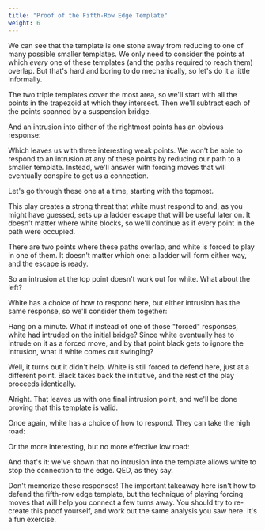 ```yaml
---
title: "Proof of the Fifth-Row Edge Template"
weight: 6
---
```


<script type="application/json">
(
((dimensions 10x5)
 (rotation   Flat)
 (disabled (A1 B1 C1 D1 E1 I1 J1
             A2 B2 C2 D2       J2
               A3 B3
                A4))
 (stones ((Black G1))))
((dimensions 10x5)
 (rotation   Flat)
 (annotations (
   (Line E2 D3)
   (Line F2 E2)
   (Dot F2)
   (Line F2 G1)
   (Line D5 F3)
   (Line D3 D5)
   (Line F3 F2)
   (Line G3 F3)
   (Line G5 G3)
   (Line A5 G5)
   (Line C3 A5)
   (Line D3 C3)))
 (stones ((Black G1)))
 (disabled (A1 B1 C1 D1 E1 I1 J1 A2 B2 C2 D2 J2 A3 B3 A4)))
((dimensions 10x5)
 (rotation   Flat)
 (annotations (
   (Line I2 H2)
   (Line I3 I2)
   (Dot H2)
   (Line   D5 G5)
   (Line   F3 D5)
   (Line   G3 F3)
   (Line   G5 G3)
   (Line   H2 G3)
   (Line   J3 I3)
   (Line   J5 J3)
   (Line   G5 J5)
   (Line   I3 G5)
   (Bridge G1 H2)))
 (stones ((Black G1)))
 (disabled (A1 B1 C1 D1 E1 I1 J1 A2 B2 C2 D2 J2 A3 B3 A4)))
((dimensions 10x5)
 (rotation   Flat)
 (annotations (
   (Line F2 G1)
   (Dot G3)
   (Dot D3)
   (Dot F2)
   (Line   H3 G3)
   (Line   H5 H3)
   (Line   E5 H5)
   (Line   G3 E5)
   (Bridge F2 G3)
   (Bridge D3 F2)
   (Line   D5 A5)
   (Line   D3 D5)
   (Line   C3 D3)
   (Line   A5 C3)))
 (stones ((Black G1)))
 (disabled (A1 B1 C1 D1 E1 I1 J1 A2 B2 C2 D2 J2 A3 B3 A4)))
((dimensions 10x5)
 (rotation   Flat)
 (annotations (
   (Line G1 G2)
   (Dot H3)
   (Dot E3)
   (Dot G2)
   (Line   I3 H3)
   (Line   I5 I3)
   (Line   F5 I5)
   (Line   H3 F5)
   (Bridge G2 H3)
   (Bridge E3 G2)
   (Line   E5 B5)
   (Line   E3 E5)
   (Line   D3 E3)
   (Line   B5 D3)))
 (stones ((Black G1)))
 (disabled (A1 B1 C1 D1 E1 I1 J1 A2 B2 C2 D2 J2 A3 B3 A4)))
((dimensions 10x5)
 (rotation   Flat)
 (annotations (
   (Bridge G1 H2)
   (Dot I3)
   (Dot F3)
   (Dot H2)
   (Line   J3 I3)
   (Line   J5 J3)
   (Line   G5 J5)
   (Line   I3 G5)
   (Bridge H2 I3)
   (Bridge F3 H2)
   (Line   F5 C5)
   (Line   F3 F5)
   (Line   E3 F3)
   (Line   C5 E3)))
 (stones ((Black G1)))
 (disabled (A1 B1 C1 D1 E1 I1 J1 A2 B2 C2 D2 J2 A3 B3 A4)))
((dimensions 10x5)
 (rotation   Flat)
 (annotations (
   (Line G4 G5)
   (Line G4 F5)
   (Line D4 D5)
   (Line D4 C5)
   (Dot F3)
   (Bridge F3 G4)
   (Bridge F3 D4)
   (Bridge G1 F3)))
 (stones (
   (Black G1)))
 (disabled (A1 B1 C1 D1 E1 I1 J1 A2 B2 C2 D2 J2 A3 B3 A4)))
((dimensions 10x5)
 (rotation   Flat)
 (annotations (
   (Line   F5 F3)
   (Line   C5 F5)
   (Line   E3 C5)
   (Line   F3 E3)
   (Bridge F3 G1)
   (Dot F3)))
 (stones ((Black G1)))
 (disabled (A1 B1 C1 D1 E1 I1 J1 A2 B2 C2 D2 J2 A3 B3 A4)))
)
</script>

We can see that the template is one stone away from reducing to one of many
possible smaller templates. We only need to consider the points at which *every*
one of these templates (and the paths required to reach them) overlap. But
that's hard and boring to do mechanically, so let's do it a little informally.

The two triple templates cover the most area, so we'll start with all the points
in the trapezoid at which they intersect. Then we'll subtract each of the points
spanned by a suspension bridge.

<script type="application/json">
(
((dimensions 10x5)
 (rotation   Flat)
 (annotations (
   (Star G4)
   (Star F4)
   (Star E5)
   (Star E4)
   (Star G5)
   (Star F5)
   (Star D5)
   (Star G3)
   (Star F3)))
 (stones ((Black G1)))
 (disabled (A1 B1 C1 D1 E1 I1 J1 A2 B2 C2 D2 J2 A3 B3 A4)))
((dimensions 10x5)
 (rotation   Flat)
 (annotations (
   (Star G5)
   (Star F5)
   (Star D5)
   (Star G3)
   (Star F3)))
 (stones ((Black G1)))
 (disabled (A1 B1 C1 D1 E1 I1 J1 A2 B2 C2 D2 J2 A3 B3 A4)))
)
</script>

And an intrusion into either of the rightmost points has an obvious response:

<script type="application/json">
((dimensions 10x5)
 (rotation   Flat)
 (annotations (
   (Dot F3)
   (Line   F5 F3)
   (Line   C5 F5)
   (Line   E3 C5)
   (Line   F3 E3)
   (Bridge G1 F3)))
 (stones (
   (Black G1)
   (White G3)
   (White G5)))
 (disabled (A1 B1 C1 D1 E1 I1 J1 A2 B2 C2 D2 J2 A3 B3 A4)))
</script>

Which leaves us with three interesting weak points. We won't be able to respond
to an intrusion at any of these points by reducing our path to a smaller
template. Instead, we'll answer with forcing moves that will eventually
conspire to get us a connection.

Let's go through these one at a time, starting with the topmost.

<script type="application/json">
(
((dimensions 10x5)
 (rotation   Flat)
 (annotations (
   (Star F5)
   (Star D5)
   (Star F3)))
 (stones ((Black G1)))
 (disabled (A1 B1 C1 D1 E1 I1 J1 A2 B2 C2 D2 J2 A3 B3 A4)))
((dimensions 10x5)
 (rotation   Flat)
 (stones ((Black G1) (White F3)))
 (disabled (A1 B1 C1 D1 E1 I1 J1 A2 B2 C2 D2 J2 A3 B3 A4)))
((dimensions 10x5)
 (rotation   Flat)
 (stones (
   (Black G1)
   (White F3)
   (Black D4)))
 (disabled (A1 B1 C1 D1 E1 I1 J1 A2 B2 C2 D2 J2 A3 B3 A4)))
((dimensions 10x5)
 (rotation   Flat)
 (annotations (
   (Dot E2)
   (Bridge E2 G1)
   (Bridge E2 D4)))
 (stones (
   (Black G1)
   (White F3)
   (Black D4)))
 (disabled (A1 B1 C1 D1 E1 I1 J1 A2 B2 C2 D2 J2 A3 B3 A4)))
)
</script>

This play creates a strong threat that white must respond to and, as you might
have guessed, sets up a ladder escape that will be useful later on. It doesn't
matter where white blocks, so we'll continue as if every point in the path were
occupied.

<script type="application/json">
(
((dimensions 10x5)
 (rotation   Flat)
 (stones (
   (Black G1)
   (White F3)
   (Black D4)
   (White F1)
   (White F2)
   (White E3)
   (White D3)
   (White E2)
   ))
 (disabled (A1 B1 C1 D1 E1 I1 J1 A2 B2 C2 D2 J2 A3 B3 A4)))
((dimensions 10x5)
 (rotation   Flat)
 (stones (
   (Black H2)
   (Black G1)
   (White F3)
   (Black D4)
   (White F1)
   (White F2)
   (White E3)
   (White D3)
   (White E2)))
 (disabled (A1 B1 C1 D1 E1 I1 J1 A2 B2 C2 D2 J2 A3 B3 A4)))
((dimensions 10x5)
 (rotation   Flat)
 (annotations (
   (Bridge G1 H2)
   (Dot I3)
   (Dot G4)
   (Line   G4 G5)
   (Line   G4 F5)
   (Line   J5 G5)
   (Line   J3 J5)
   (Line   I3 J3)
   (Line   I3 G5)
   (Bridge H2 G4)
   (Bridge H2 I3)))
 (stones (
   (Black H2)
   (Black G1)
   (White F3)
   (Black D4)
   (White F1)
   (White F2)
   (White E3)
   (White D3)
   (White E2)))
 (disabled (A1 B1 C1 D1 E1 I1 J1 A2 B2 C2 D2 J2 A3 B3 A4)))
((dimensions 10x5)
 (rotation   Flat)
 (annotations (
   (Star H3)
   (Star G5)))
 (stones (
   (Black H2)
   (Black G1)
   (White F3)
   (Black D4)
   (White F1)
   (White F2)
   (White E3)
   (White D3)
   (White E2)))
 (disabled (A1 B1 C1 D1 E1 I1 J1 A2 B2 C2 D2 J2 A3 B3 A4)))
)
</script>

There are two points where these paths overlap, and white is forced to play in
one of them. It doesn't matter which one: a ladder will form either way, and the
escape is ready.

<script type="application/json">
(
((dimensions 10x5)
 (rotation   Flat)
 (stones (
   (Black H2)
   (Black G1)
   (White F3)
   (Black D4)
   (White F1)
   (White F2)
   (White E3)
   (White D3)
   (White E2)))
 (disabled (A1 B1 C1 D1 E1 I1 J1 A2 B2 C2 D2 J2 A3 B3 A4)))
((dimensions 10x5)
 (rotation   Flat)
 (stones (
   (White H3)
   (Black H2)
   (Black G1)
   (White F3)
   (Black D4)
   (White F1)
   (White F2)
   (White E3)
   (White D3)
   (White E2)))
 (disabled (A1 B1 C1 D1 E1 I1 J1 A2 B2 C2 D2 J2 A3 B3 A4)))
((dimensions 10x5)
 (rotation   Flat)
 (stones (
   (Black G3)
   (White H3)
   (Black H2)
   (Black G1)
   (White F3)
   (Black D4)
   (White F1)
   (White F2)
   (White E3)
   (White D3)
   (White E2)))
 (disabled (A1 B1 C1 D1 E1 I1 J1 A2 B2 C2 D2 J2 A3 B3 A4)))
((dimensions 10x5)
 (rotation   Flat)
 (stones (
   (White F5)
   (Black G3)
   (White H3)
   (Black H2)
   (Black G1)
   (White F3)
   (Black D4)
   (White F1)
   (White F2)
   (White E3)
   (White D3)
   (White E2)))
 (disabled (A1 B1 C1 D1 E1 I1 J1 A2 B2 C2 D2 J2 A3 B3 A4)))
((dimensions 10x5)
 (rotation   Flat)
 (stones (
   (Black F4)
   (White F5)
   (Black G3)
   (White H3)
   (Black H2)
   (Black G1)
   (White F3)
   (Black D4)
   (White F1)
   (White F2)
   (White E3)
   (White D3)
   (White E2)))
 (disabled (A1 B1 C1 D1 E1 I1 J1 A2 B2 C2 D2 J2 A3 B3 A4)))
((dimensions 10x5)
 (rotation   Flat)
 (annotations (
   (Line   G3 H2)
   (Bridge H2 G1)
   (Line F4 G3)
   (Line E5 C5)
   (Line E4 D5)
   (Line D4 C5)
   (Line F4 E5)
   (Line F4 D4)))
 (stones (
   (Black F4)
   (White F5)
   (Black G3)
   (White H3)
   (Black H2)
   (Black G1)
   (White F3)
   (Black D4)
   (White F1)
   (White F2)
   (White E3)
   (White D3)
   (White E2)))
 (disabled (A1 B1 C1 D1 E1 I1 J1 A2 B2 C2 D2 J2 A3 B3 A4)))
)
</script>

So an intrusion at the top point doesn't work out for white. What about the
left?

<script type="application/json">
(
((dimensions 10x5)
 (rotation   Flat)
 (annotations (
   (Star F5)
   (Star D5)
   (Star F3)))
 (stones ((Black G1)))
 (disabled (A1 B1 C1 D1 E1 I1 J1 A2 B2 C2 D2 J2 A3 B3 A4)))
((dimensions 10x5)
 (rotation   Flat)
 (stones ((Black G1) (White D5)))
 (disabled (A1 B1 C1 D1 E1 I1 J1 A2 B2 C2 D2 J2 A3 B3 A4)))
((dimensions 10x5)
 (rotation   Flat)
 (stones ((Black G1) (White D5) (Black H2)))
 (disabled (A1 B1 C1 D1 E1 I1 J1 A2 B2 C2 D2 J2 A3 B3 A4)))
((dimensions 10x5)
 (rotation   Flat)
 (annotations (
   (Line J3 I3)
   (Line J5 J3)
   (Line G5 J5)
   (Line I3 G5)
   (Dot G4)
   (Dot I3)
   (Bridge H2 G1)
   (Bridge H2 I3)
   (Line   G4 G5)
   (Line   G4 F5)
   (Bridge H2 G4)))
 (stones (
   (Black G1)
   (White D5)
   (Black H2)))
 (disabled (A1 B1 C1 D1 E1 I1 J1 A2 B2 C2 D2 J2 A3 B3 A4)))
((dimensions 10x5)
 (rotation   Flat)
 (annotations (
   (Star G5)
   (Star H3)))
 (stones (
   (Black G1)
   (White D5)
   (Black H2)))
 (disabled (A1 B1 C1 D1 E1 I1 J1 A2 B2 C2 D2 J2 A3 B3 A4)))
)
</script>

White has a choice of how to respond here, but either intrusion has the same
response, so we'll consider them together:

<script type="application/json">
(
((dimensions 10x5)
 (rotation   Flat)
 (stones (
   (White H3)
   (White G5)
   (Black G1)
   (White D5)
   (Black H2)))
 (disabled (A1 B1 C1 D1 E1 I1 J1 A2 B2 C2 D2 J2 A3 B3 A4)))
((dimensions 10x5)
 (rotation   Flat)
 (stones (
   (Black F4)
   (White H3)
   (White G5)
   (Black G1)
   (White D5)
   (Black H2)))
 (disabled (A1 B1 C1 D1 E1 I1 J1 A2 B2 C2 D2 J2 A3 B3 A4)))
((dimensions 10x5)
 (rotation   Flat)
 (annotations (
   (Line F4 F5)
   (Line F4 E5)
   (Dot F3)
   (Line   F3 F4)
   (Bridge G1 F3)
   (Dot G3)
   (Line   G3 F4)
   (Line   H2 G3)
   (Bridge G1 H2)))
 (stones (
   (Black F4)
   (White H3)
   (White G5)
   (Black G1)
   (White D5)
   (Black H2)))
 (disabled (A1 B1 C1 D1 E1 I1 J1 A2 B2 C2 D2 J2 A3 B3 A4)))
((dimensions 10x5)
 (rotation   Flat)
 (stones (
   (White G2)
   (Black F4)
   (White H3)
   (White G5)
   (Black G1)
   (White D5)
   (Black H2)))
 (disabled (A1 B1 C1 D1 E1 I1 J1 A2 B2 C2 D2 J2 A3 B3 A4)))
((dimensions 10x5)
 (rotation   Flat)
 (stones (
   (Black F2)
   (White G2)
   (Black F4)
   (White H3)
   (White G5)
   (Black G1)
   (White D5)
   (Black H2)))
 (disabled (A1 B1 C1 D1 E1 I1 J1 A2 B2 C2 D2 J2 A3 B3 A4)))
((dimensions 10x5)
 (rotation   Flat)
 (stones (
   (White F3)
   (Black F2)
   (White G2)
   (Black F4)
   (White H3)
   (White G5)
   (Black G1)
   (White D5)
   (Black H2)))
 (disabled (A1 B1 C1 D1 E1 I1 J1 A2 B2 C2 D2 J2 A3 B3 A4)))
((dimensions 10x5)
 (rotation   Flat)
 (stones (
   (Black E3)
   (White F3)
   (Black F2)
   (White G2)
   (Black F4)
   (White H3)
   (White G5)
   (Black G1)
   (White D5)
   (Black H2)))
 (disabled (A1 B1 C1 D1 E1 I1 J1 A2 B2 C2 D2 J2 A3 B3 A4)))
((dimensions 10x5)
 (rotation   Flat)
 (annotations (
   (Line E3 G1)
   (Line F4 F5)
   (Line F4 E5)
   (Line E4 F4)
   (Dot E4)
   (Line E3 E4)
   (Dot C4)
   (Line   C4 C5)
   (Line   C4 B5)
   (Bridge E3 C4)))
 (stones (
   (Black E3)
   (White F3)
   (Black F2)
   (White G2)
   (Black F4)
   (White H3)
   (White G5)
   (Black G1)
   (White D5)
   (Black H2)))
 (disabled (A1 B1 C1 D1 E1 I1 J1 A2 B2 C2 D2 J2 A3 B3 A4)))
)
</script>

Hang on a minute. What if instead of one of those "forced" responses, white had
intruded on the initial bridge? Since white eventually has to intrude on it as a
forced move, and by that point black gets to ignore the intrusion, what if white
comes out swinging?

<script type="application/json">
(
((dimensions 10x5)
 (rotation   Flat)
 (stones (
   (Black G1)
   (White D5)
   (Black H2)))
 (disabled (A1 B1 C1 D1 E1 I1 J1 A2 B2 C2 D2 J2 A3 B3 A4)))
((dimensions 10x5)
 (rotation   Flat)
 (stones (
   (White G2)
   (Black G1)
   (White D5)
   (Black H2)))
 (disabled (A1 B1 C1 D1 E1 I1 J1 A2 B2 C2 D2 J2 A3 B3 A4)))
((dimensions 10x5)
 (rotation   Flat)
 (stones (
   (Black H1)
   (White G2)
   (Black G1)
   (White D5)
   (Black H2)))
 (disabled (A1 B1 C1 D1 E1 I1 J1 A2 B2 C2 D2 J2 A3 B3 A4)))
((dimensions 10x5)
 (rotation   Flat)
 (stones (
   (White G5)
   (White H3)
   (Black H1)
   (White G2)
   (Black G1)
   (White D5)
   (Black H2)))
 (disabled (A1 B1 C1 D1 E1 I1 J1 A2 B2 C2 D2 J2 A3 B3 A4)))
((dimensions 10x5)
 (rotation   Flat)
 (stones (
   (Black F4)
   (White G5)
   (White H3)
   (Black H1)
   (White G2)
   (Black G1)
   (White D5)
   (Black H2)))
 (disabled (A1 B1 C1 D1 E1 I1 J1 A2 B2 C2 D2 J2 A3 B3 A4)))
)
</script>

Well, it turns out it didn't help. White is still forced to defend here, just at
a different point. Black takes back the initiative, and the rest of the play
proceeds identically.

<script type="application/json">
(
((dimensions 10x5)
 (rotation   Flat)
 (stones (
   (Black F4)
   (White G5)
   (White H3)
   (Black H1)
   (White G2)
   (Black G1)
   (White D5)
   (Black H2)))
 (disabled (A1 B1 C1 D1 E1 I1 J1 A2 B2 C2 D2 J2 A3 B3 A4)))
((dimensions 10x5)
 (rotation   Flat)
 (stones (
   (White G3)
   (Black F4)
   (White G5)
   (White H3)
   (Black H1)
   (White G2)
   (Black G1)
   (White D5)
   (Black H2)))
 (disabled (A1 B1 C1 D1 E1 I1 J1 A2 B2 C2 D2 J2 A3 B3 A4)))
((dimensions 10x5)
 (rotation   Flat)
 (stones (
   (Black F2)
   (White G3)
   (Black F4)
   (White G5)
   (White H3)
   (Black H1)
   (White G2)
   (Black G1)
   (White D5)
   (Black H2)))
 (disabled (A1 B1 C1 D1 E1 I1 J1 A2 B2 C2 D2 J2 A3 B3 A4)))
((dimensions 10x5)
 (rotation   Flat)
 (stones (
   (White F3)
   (Black F2)
   (White G3)
   (Black F4)
   (White G5)
   (White H3)
   (Black H1)
   (White G2)
   (Black G1)
   (White D5)
   (Black H2)))
 (disabled (A1 B1 C1 D1 E1 I1 J1 A2 B2 C2 D2 J2 A3 B3 A4)))
((dimensions 10x5)
 (rotation   Flat)
 (stones (
   (Black E3)
   (White F3)
   (Black F2)
   (White G3)
   (Black F4)
   (White G5)
   (White H3)
   (Black H1)
   (White G2)
   (Black G1)
   (White D5)
   (Black H2)))
 (disabled (A1 B1 C1 D1 E1 I1 J1 A2 B2 C2 D2 J2 A3 B3 A4)))
((dimensions 10x5)
 (rotation   Flat)
 (annotations (
   (Line E3 G1)
   (Line F4 F5)
   (Line F4 E5)
   (Dot E4)
   (Line F4 E4)
   (Dot C4)
   (Line   C4 C5)
   (Line   C4 B5)
   (Bridge E3 C4)
   (Line   E3 E4)))
 (stones (
   (Black E3)
   (White F3)
   (Black F2)
   (White G3)
   (Black F4)
   (White G5)
   (White H3)
   (Black H1)
   (White G2)
   (Black G1)
   (White D5)
   (Black H2)))
 (disabled (A1 B1 C1 D1 E1 I1 J1 A2 B2 C2 D2 J2 A3 B3 A4)))
)
</script>

Alright. That leaves us with one final intrusion point, and we'll be done
proving that this template is valid.

<script type="application/json">
(
((dimensions 10x5)
 (rotation   Flat)
 (annotations (
   (Star F5)
   (Star D5)
   (Star F3)))
 (stones ((Black G1)))
 (disabled (A1 B1 C1 D1 E1 I1 J1 A2 B2 C2 D2 J2 A3 B3 A4)))
((dimensions 10x5)
 (rotation   Flat)
 (stones (
   (White F5)
   (Black G1)))
 (disabled (A1 B1 C1 D1 E1 I1 J1 A2 B2 C2 D2 J2 A3 B3 A4)))
((dimensions 10x5)
 (rotation   Flat)
 (stones (
   (Black E4)
   (White F5)
   (Black G1)))
 (disabled (A1 B1 C1 D1 E1 I1 J1 A2 B2 C2 D2 J2 A3 B3 A4)))
((dimensions 10x5)
 (rotation   Flat)
 (annotations (
   (Dot F3)
   (Line   F3 E4)
   (Bridge G1 F3)))
 (stones (
   (Black E4)
   (White F5)
   (Black G1)))
 (disabled (A1 B1 C1 D1 E1 I1 J1 A2 B2 C2 D2 J2 A3 B3 A4)))
((dimensions 10x5)
 (rotation   Flat)
 (annotations ((Line F2 G1) (Dot F2) (Bridge E4 F2)))
 (stones (
   (Black E4)
   (White F5)
   (Black G1)))
 (disabled (A1 B1 C1 D1 E1 I1 J1 A2 B2 C2 D2 J2 A3 B3 A4)))
((dimensions 10x5)
 (rotation   Flat)
 (annotations ((Star F2) (Star F3)))
 (stones (
   (Black E4)
   (White F5)
   (Black G1)))
 (disabled (A1 B1 C1 D1 E1 I1 J1 A2 B2 C2 D2 J2 A3 B3 A4)))
)
</script>

Once again, white has a choice of how to respond. They can take the high road:

<script type="application/json">
(
((dimensions 10x5)
 (rotation   Flat)
 (annotations ((Star F2) (Star F3)))
 (stones (
   (Black E4)
   (White F5)
   (Black G1)))
 (disabled (A1 B1 C1 D1 E1 I1 J1 A2 B2 C2 D2 J2 A3 B3 A4)))
((dimensions 10x5)
 (rotation   Flat)
 (stones (
   (White F2)
   (Black E4)
   (White F5)
   (Black G1)))
 (disabled (A1 B1 C1 D1 E1 I1 J1 A2 B2 C2 D2 J2 A3 B3 A4)))
((dimensions 10x5)
 (rotation   Flat)
 (stones (
   (Black G2)
   (White F2)
   (Black E4)
   (White F5)
   (Black G1)))
 (disabled (A1 B1 C1 D1 E1 I1 J1 A2 B2 C2 D2 J2 A3 B3 A4)))
((dimensions 10x5)
 (rotation   Flat)
 (stones (
   (White F3)
   (Black G2)
   (White F2)
   (Black E4)
   (White F5)
   (Black G1)))
 (disabled (A1 B1 C1 D1 E1 I1 J1 A2 B2 C2 D2 J2 A3 B3 A4)))
((dimensions 10x5)
 (rotation   Flat)
 (stones (
   (Black G3)
   (White F3)
   (Black G2)
   (White F2)
   (Black E4)
   (White F5)
   (Black G1)))
 (disabled (A1 B1 C1 D1 E1 I1 J1 A2 B2 C2 D2 J2 A3 B3 A4)))
((dimensions 10x5)
 (rotation   Flat)
 (annotations (
   (Line G3 G1)
   (Dot F4)
   (Dot H4)
   (Line   H4 H5)
   (Line   H4 G5)
   (Bridge G3 H4)
   (Line   E4 E5)
   (Line   E4 D5)
   (Line   F4 E4)
   (Line   G3 F4)))
 (stones (
   (Black G3)
   (White F3)
   (Black G2)
   (White F2)
   (Black E4)
   (White F5)
   (Black G1)))
 (disabled (A1 B1 C1 D1 E1 I1 J1 A2 B2 C2 D2 J2 A3 B3 A4)))
)
</script>

Or the more interesting, but no more effective low road:

<script type="application/json">
(
((dimensions 10x5)
 (rotation   Flat)
 (annotations ((Star F2) (Star F3)))
 (stones (
   (Black E4)
   (White F5)
   (Black G1)))
 (disabled (A1 B1 C1 D1 E1 I1 J1 A2 B2 C2 D2 J2 A3 B3 A4)))
((dimensions 10x5)
 (rotation   Flat)
 (stones (
   (White F3)
   (Black E4)
   (White F5)
   (Black G1)))
 (disabled (A1 B1 C1 D1 E1 I1 J1 A2 B2 C2 D2 J2 A3 B3 A4)))
((dimensions 10x5)
 (rotation   Flat)
 (stones (
   (Black E2)
   (White F3)
   (Black E4)
   (White F5)
   (Black G1)))
 (disabled (A1 B1 C1 D1 E1 I1 J1 A2 B2 C2 D2 J2 A3 B3 A4)))
((dimensions 10x5)
 (rotation   Flat)
 (annotations (
   (Line E4 E3)
   (Line E4 E5)
   (Line E4 D5)
   (Dot E3)
   (Line   E2 E3)
   (Line   E2 D3)
   (Bridge G1 E2)
   (Dot D3)
   (Line D5 D3)
   (Line A5 D5)
   (Line C3 A5)
   (Line D3 C3)))
 (stones (
   (Black E2)
   (White F3)
   (Black E4)
   (White F5)
   (Black G1)))
 (disabled (A1 B1 C1 D1 E1 I1 J1 A2 B2 C2 D2 J2 A3 B3 A4)))
((dimensions 10x5)
 (rotation   Flat)
 (stones (
   (White D5)
   (Black E2)
   (White F3)
   (Black E4)
   (White F5)
   (Black G1)))
 (disabled (A1 B1 C1 D1 E1 I1 J1 A2 B2 C2 D2 J2 A3 B3 A4)))
((dimensions 10x5)
 (rotation   Flat)
 (stones (
   (Black E5)
   (White D5)
   (Black E2)
   (White F3)
   (Black E4)
   (White F5)
   (Black G1)))
 (disabled (A1 B1 C1 D1 E1 I1 J1 A2 B2 C2 D2 J2 A3 B3 A4)))
((dimensions 10x5)
 (rotation   Flat)
 (stones (
   (White E3)
   (Black E5)
   (White D5)
   (Black E2)
   (White F3)
   (Black E4)
   (White F5)
   (Black G1)))
 (disabled (A1 B1 C1 D1 E1 I1 J1 A2 B2 C2 D2 J2 A3 B3 A4)))
((dimensions 10x5)
 (rotation   Flat)
 (stones (
   (Black D3)
   (White E3)
   (Black E5)
   (White D5)
   (Black E2)
   (White F3)
   (Black E4)
   (White F5)
   (Black G1)))
 (disabled (A1 B1 C1 D1 E1 I1 J1 A2 B2 C2 D2 J2 A3 B3 A4)))
((dimensions 10x5)
 (rotation   Flat)
 (annotations (
   (Dot C4)
   (Line   C4 C5)
   (Line   C4 B5)
   (Line   D3 C4)
   (Bridge E2 G1)
   (Line   D3 E2)
   (Line   E4 E5)
   (Line   D4 E4)
   (Dot D4)
   (Line D3 D4)))
 (stones (
   (Black D3)
   (White E3)
   (Black E5)
   (White D5)
   (Black E2)
   (White F3)
   (Black E4)
   (White F5)
   (Black G1)))
 (disabled (A1 B1 C1 D1 E1 I1 J1 A2 B2 C2 D2 J2 A3 B3 A4)))
)
</script>

And that's it: we've shown that no intrusion into the template allows white to
stop the connection to the edge. QED, as they say.

Don't memorize these responses! The important takeaway here isn't how to defend
the fifth-row edge template, but the technique of playing forcing moves that
will help you connect a few turns away. You should try to re-create this proof
yourself, and work out the same analysis you saw here. It's a fun exercise.
